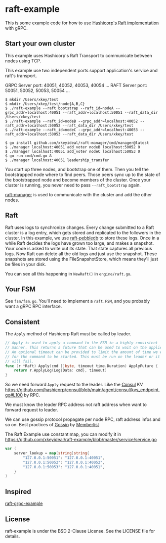 # raft-example

This is some example code for how to use [Hashicorp's Raft implementation](https://github.com/hashicorp/raft) with gRPC.

## Start your own cluster

This example uses Hashicorp's Raft Transport to communicate between nodes using TCP.

This example use two independent ports support application's service and raft's transport.

GRPC Server port: 40051, 40052, 40053, 40054 ...
RAFT Server port: 50051, 50052, 50053, 50054 ...

```shell
$ mkdir /Users/xkey/test
$ mkdir /Users/xkey/test/node{A,B,C}
$ ./raft-example --raft_bootstrap --raft_id=nodeA --grpc_addr=localhost:40051 --raft_addr=localhost:50051 --raft_data_dir /Users/xkey/test
$ ./raft-example --raft_id=nodeB --grpc_addr=localhost:40052 --raft_addr=localhost:50052 --raft_data_dir /Users/xkey/test
$ ./raft-example --raft_id=nodeC --grpc_addr=localhost:40053 --raft_addr=localhost:50053 --raft_data_dir /Users/xkey/test

$ go install github.com/xkeyideal/raft-manager/cmd/manager@latest
$ ./manager localhost:40051 add_voter nodeB localhost:50052 0
$ ./manager localhost:40051 add_voter nodeC localhost:50053 0
$ go run cmd/cmd.go &
$ ./manager localhost:40051 leadership_transfer
```

You start up three nodes, and bootstrap one of them. Then you tell the bootstrapped node where to find peers. Those peers sync up to the state of the bootstrapped node and become members of the cluster. Once your cluster is running, you never need to pass `--raft_bootstrap` again.

[raft-manager](https://github.com/xkeyideal/raft-manager) is used to communicate with the cluster and add the other nodes.

## Raft

Raft uses logs to synchronize changes. Every change submitted to a Raft cluster is a log entry, which gets stored and replicated to the followers in the cluster. In this example, we use [raft-pebbledb](https://github.com/xkeyideal/raft-pebbledb) to store these logs.
Once in a while Raft decides the logs have grown too large, and makes a snapshot. Your code is asked to write out its state. That state captures all previous logs. Now Raft can delete all the old logs and just use the snapshot. These snapshots are stored using the FileSnapshotStore, which means they'll just be files in your disk.

You can see all this happening in `NewRaft()` in `engine/raft.go`.

## Your FSM

See `fsm/fsm.go`. You'll need to implement a `raft.FSM`, and you probably want a gRPC RPC interface.

## Consistent

The `Apply` method of Hashicorp Raft must be called by leader.

```go
// Apply is used to apply a command to the FSM in a highly consistent
// manner. This returns a future that can be used to wait on the application.
// An optional timeout can be provided to limit the amount of time we wait
// for the command to be started. This must be run on the leader or it
// will fail.
func (r *Raft) Apply(cmd []byte, timeout time.Duration) ApplyFuture {
	return r.ApplyLog(Log{Data: cmd}, timeout)
}
```

So we need forward `Apply` request to the leader. Like the [Consul](https://github.com/hashicorp/consul) KV https://github.com/hashicorp/consul/blob/main/agent/consul/kvs_endpoint.go#L100 by RPC.

We must know the leader RPC address not raft address when want to forward request to leader.

We can use gossip protocol propagate per node RPC, raft address infos and so on. Best practices of [Gossip](https://github.com/xkeyideal/mraft/blob/master/gossip/gossip.go) by [Memberlist](https://github.com/hashicorp/memberlist)

The Raft Example use constant map, you can modify it in https://github.com/xkeyideal/raft-example/blob/master/service/service.go

```go
var (
	server_lookup = map[string]string{
		"127.0.0.1:50051": "127.0.0.1:40051",
		"127.0.0.1:50052": "127.0.0.1:40052",
		"127.0.0.1:50053": "127.0.0.1:40051",
	}
)
```



## Inspired

[raft-grpc-example](https://github.com/Jille/raft-grpc-example)

## License
raft-example is under the BSD 2-Clause License. See the LICENSE file for details.